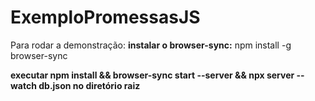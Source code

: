 # ExemploPromessasJS

Para rodar a demonstração:
**instalar o browser-sync:**
 npm install -g browser-sync


**executar npm install && browser-sync start --server && npx server --watch db.json no diretório raiz**
 